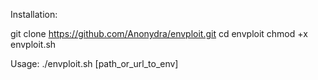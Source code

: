 Installation:

git clone https://github.com/Anonydra/envploit.git
cd envploit
chmod +x envploit.sh

Usage: ./envploit.sh [path_or_url_to_env]
